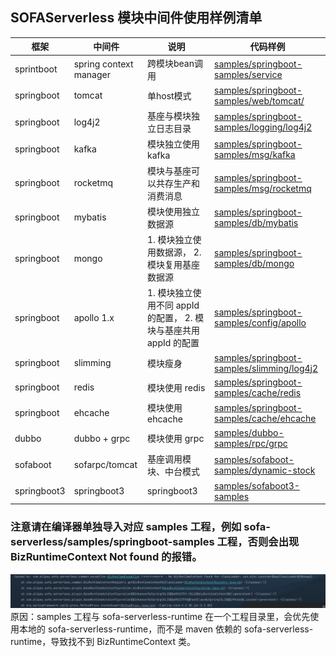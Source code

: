 ## SOFAServerless 模块中间件使用样例清单

| 框架          | 中间件                    | 说明                                          | 代码样例                                                                                                                                              |
|-------------|------------------------|---------------------------------------------|---------------------------------------------------------------------------------------------------------------------------------------------------|
| sprintboot  | spring context manager | 跨模块bean调用                                   | [samples/springboot-samples/service](https://github.com/sofastack/sofa-serverless/tree/master/samples/springboot-samples/service)                 |  
| springboot  | tomcat                 | 单host模式                                     | [samples/springboot-samples/web/tomcat/](https://github.com/sofastack-guides/springboot-samples/tree/master/samples/web/tomcat)                   | 
| springboot  | log4j2                 | 基座与模块独立日志目录                                 | [samples/springboot-samples/logging/log4j2](https://github.com/sofastack/sofa-serverless/tree/master/samples/springboot-samples/logging/log4j2)   |
| springboot  | kafka                  | 模块独立使用 kafka                                | [samples/springboot-samples/msg/kafka](https://github.com/sofastack/sofa-serverless/tree/master/samples/springboot-samples/msg/kafka/)            |
| springboot  | rocketmq               | 模块与基座可以共存生产和消费消息                            | [samples/springboot-samples/msg/rocketmq](https://github.com/sofastack/sofa-serverless/tree/master/samples/springboot-samples/msg/rocketmq/)      |
| springboot  | mybatis                | 模块使用独立数据源                                   | [samples/springboot-samples/db/mybatis](https://github.com/sofastack/sofa-serverless/tree/master/samples/springboot-samples/db/mybatis)           |
| springboot  | mongo                  | 1. 模块独立使用数据源， 2. 模块复用基座数据源                  | [samples/springboot-samples/db/mongo](https://github.com/sofastack/sofa-serverless/tree/master/samples/springboot-samples/db/mongo)               |
| springboot  | apollo 1.x             | 1. 模块独立使用不同 appId 的配置， 2. 模块与基座共用 appId 的配置 | [samples/springboot-samples/config/apollo](https://github.com/sofastack/sofa-serverless/tree/master/samples/springboot-samples/config/apollo)     |
| springboot  | slimming               | 模块瘦身                                        | [samples/springboot-samples/slimming/log4j2](https://github.com/sofastack/sofa-serverless/tree/master/samples/springboot-samples/slimming/log4j2) |
| springboot  | redis                  | 模块使用 redis                                  | [samples/springboot-samples/cache/redis](https://github.com/sofastack/sofa-serverless/tree/master/samples/springboot-samples/cache/redis)         |
| springboot  | ehcache                | 模块使用 ehcache                                | [samples/springboot-samples/cache/ehcache](https://github.com/sofastack/sofa-serverless/tree/master/samples/springboot-samples/cache/ehcache)     |
| dubbo       | dubbo + grpc           | 模块使用 grpc                                   | [samples/dubbo-samples/rpc/grpc](https://github.com/sofastack/sofa-serverless/tree/master/samples/dubbo-samples/rpc/grpc)                         |
| sofaboot    | sofarpc/tomcat         | 基座调用模块、中台模式                                 | [samples/sofaboot-samples/dynamic-stock](https://github.com/sofastack/sofa-serverless/tree/master/samples/sofaboot-samples/dynamic-stock)         | 
| springboot3 | springboot3            | springboot3                                 | [samples/sofaboot3-samples](https://github.com/sofastack/sofa-serverless/tree/master/samples/sofaboot3-samples)                                   |       |
### 注意请在编译器单独导入对应 samples 工程，例如 sofa-serverless/samples/springboot-samples 工程，否则会出现 BizRuntimeContext Not found 的报错。
![biz runtime context not found](bizruntimecontext_not_found.png)
原因：samples 工程与 sofa-serverless-runtime 在一个工程目录里，会优先使用本地的 sofa-serverless-runtime，而不是 maven 依赖的 sofa-serverless-runtime，导致找不到 BizRuntimeContext 类。
